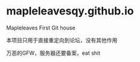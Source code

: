 # mapleleavesqy.github.io

Mapleleaves First Git house

本项目只用于直接重定向到论坛，没有其他作用

万恶的GFW，服务器还要备案，eat shit
